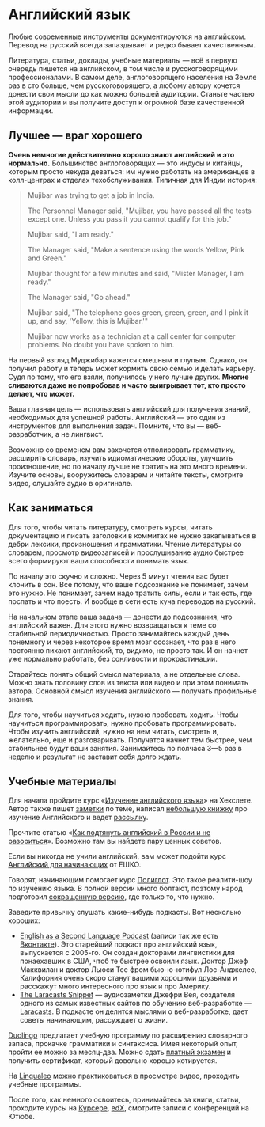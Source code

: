 # Английский язык


Любые современные инструменты документируются на английском. Перевод на русский всегда запаздывает и редко бывает качественным.

Литература, статьи, доклады, учебные материалы — всё в первую очередь пишется на английском, в том числе и русскоговорящими профессионалами. В самом деле, англоговорящего населения на Земле раз в сто больше, чем русскоговорящего, а любому автору хочется донести свои мысли до как можно большей аудитории. Станьте частью этой аудитории и вы получите доступ к огромной базе качественной информации.

## Лучшее — враг хорошего

**Очень немногие действительно хорошо знают английский и это нормально.** Большинство англоговорящих — это индусы и китайцы, которым просто некуда деваться: им нужно работать на американцев в колл-центрах и отделах техобслуживания. Типичная для Индии история:

> Mujibar was trying to get a job in India.
>
> The Personnel Manager said, "Mujibar, you have passed all the tests except one. Unless you pass it you cannot qualify for this job."
>
> Mujibar said, "I am ready."
>
> The Manager said, "Make a sentence using the words Yellow, Pink and Green."
>
> Mujibar thought for a few minutes and said, "Mister Manager, I am ready."
>
> The Manager said, "Go ahead."
>
> Mujibar said, "The telephone goes green, green, green, and I pink it up, and say, 'Yellow, this is Mujibar.'"
>
> Mujibar now works as a technician at a call center for computer problems. No doubt you have spoken to him.

На первый взгляд Муджибар кажется смешным и глупым. Однако, он получил работу и теперь может кормить свою семью и делать карьеру. Судя по тому, что его взяли, получилось у него лучше других. **Многие сливаются даже не попробовав и часто выигрывает тот, кто просто делает, что может.**

Ваша главная цель — использовать английский для получения знаний, необходимых для успешной работы. Английский — это один из инструментов для выполнения задач. Помните, что вы — веб-разработчик, а не лингвист.

Возможно со временем вам захочется отполировать грамматику, расширить словарь, изучить идиоматические обороты, улучшить произношение, но по началу лучше не тратить на это много времени. Изучите основы, вооружитесь словарем и читайте тексты, смотрите видео, слушайте аудио в оригинале.

## Как заниматься

Для того, чтобы читать литературу, смотреть курсы, читать документацию и писать заголовки в коммитах не нужно закапываться в дебри лексики, произношения и грамматики. Чтение литературы со словарем, просмотр видеозаписей и прослушивание аудио быстрее всего формируют ваши способности понимать язык.

По началу это скучно и сложно. Через 5 минут чтения вас будет клонить в сон. Все потому, что ваше подсознание не понимает, зачем это нужно. Не понимает, зачем надо тратить силы, если и так есть, где поспать и что поесть. И вообще в сети есть куча переводов на русский.

На начальном этапе ваша задача — донести до подсознания, что английский важен. Для этого нужно возвращаться к теме со стабильной периодичностью. Просто занимайтесь каждый день понемногу и через некоторое время мозг осознает, что раз в него постоянно пихают английский, то, видимо, не просто так. И он начнет уже нормально работать, без сонливости и прокрастинации.

Старайтесь понять общий смысл материала, а не отдельные слова. Можно знать половину слов из текста или видео и при этом понимать автора. Основной смысл изучения английского — получать профильные знания.

Для того, чтобы научиться ходить, нужно пробовать ходить. Чтобы научиться программировать, нужно пробовать программировать. Чтобы изучить английский, нужно на нем читать, смотреть и, желательно, еще и разговаривать. Получатся начнет тем быстрее, чем стабильнее будут ваши занятия. Занимайтесь по полчаса 3—5 раз в неделю и результат не заставит себя долго ждать.

## Учебные материалы

Для начала пройдите курс «[Изучение английского языка](https://ru.hexlet.io/courses/learning_english)» на Хекслете. Автор также пишет [заметки](https://rakh.im/english/) по теме, написал [небольшую книжку](https://rakh.im/english_learning_ebook/) про изучение Английского и ведет [рассылку](https://rakh.im/english_letter/).

Прочтите статью «[Как подтянуть английский в России и не разориться](https://journal.tinkoff.ru/english/)». Возможно там вы найдете пару ценных советов.

Если вы никогда не учили английский, вам может подойти курс [Английский для начинающих](http://www.escc.ru/katalog/products/inostrannye-jazyki/kursy-anglijskogo-dlja-nachinajushhih?course=2) от ЕШКО.

Говорят, начинающим помогает курс [Полиглот](http://tvkultura.ru/brand/show/brand_id/14505/). Это такое реалити-шоу по изучению языка. В полной версии много болтают, поэтому народ подготовил [сокращенную версию](https://www.youtube.com/watch?v=s1FAtM1lulM&list=PL66DIGaegedqVBwaauzKVk7DNqIFaXrN_), где только то, что нужно.

Заведите привычку слушать какие-нибудь подкасты. Вот несколько хороших:

* [English as a Second Language Podcast](https://itunes.apple.com/us/podcast/english-as-second-language-esl-podcast-learn-english/id75908431?mt=2) \(записи так же есть [Вконтакте](https://vk.com/eslpod)\). Это старейший подкаст про английский язык, выпускается с 2005-го. Он создан докторами лингвистики для понаехавших в США, чтоб те быстрее освоили язык. Доктор Джеф Макквилан и доктор Льюси Тсе фром бью-ю-ютифул Лос-Анджелес, Калифорния очень скоро станут вашими хорошими друзьями и расскажут много интересного про язык и про Америку.
* [The Laracasts Snippet](https://laracasts.com/podcast) — аудиозаметки Джефри Вея, создателя одного из самых известных сайтов по обучению веб-разработке — [Laracasts](https://laracasts.com/). В подкасте он делится мыслями о веб-разработке, дает советы начинающим, рассуждает о жизни.

[Duolingo](http://duolingo.com) предлагает учебную программу по расширению словарного запаса, прокачке грамматики и синтаксиса. Имея некоторый опыт, пройти ее можно за месяц-два. Можно сдать [платный экзамен](https://testcenter.duolingo.com/ru) и получить сертификат, который довольно хорошо котируется.

На [Lingualeo](https://lingualeo.com/) можно практиковаться в просмотре видео, проходить учебные программы.

После того, как немного освоитесь, принимайтесь за книги, статьи, проходите курсы на [Курсере](https://github.com/AlekseyA/academy/tree/348e77843321aade5fd322a6280df0362fc4a065/english/coursera.org), [edX](https://www.edx.org/), смотрите записи с конференций на Ютюбе.


